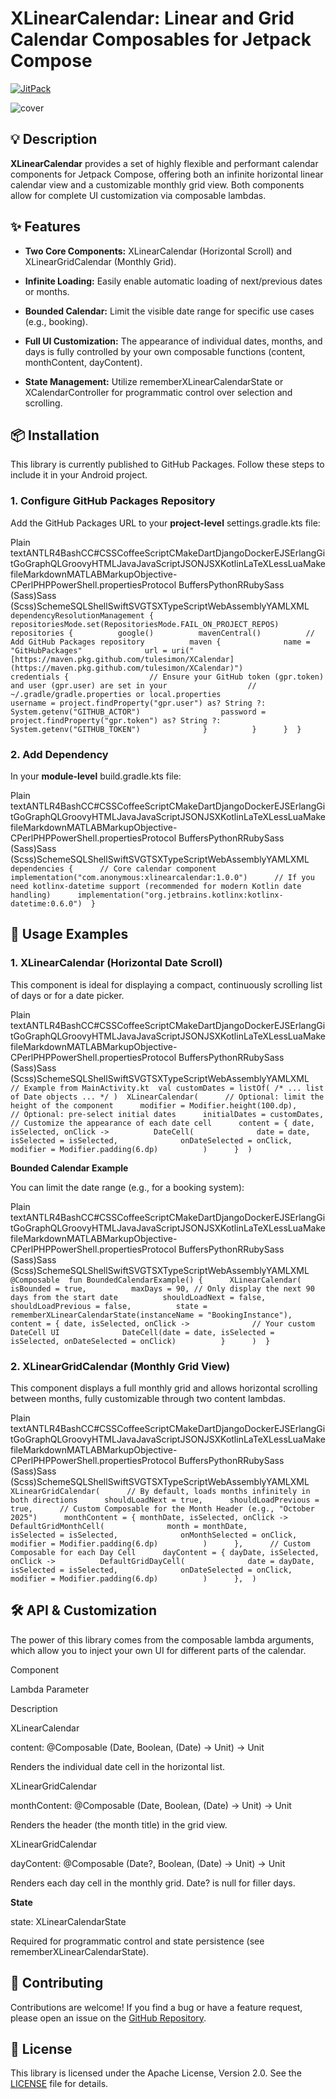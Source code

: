 
XLinearCalendar: Linear and Grid Calendar Composables for Jetpack Compose
=========================================================================
[![JitPack](https://img.shields.io/jitpack/v/github/TuleSimon/XCalendar.svg?color=blue)](https://jitpack.io/#TuleSimon/XCalendar)

<p> 
  <img src="./screenshots/img.webp" alt="cover">
</p>

## 💡 Description

**XLinearCalendar** provides a set of highly flexible and performant calendar components for Jetpack Compose, offering both an infinite horizontal linear calendar view and a customizable monthly grid view. Both components allow for complete UI customization via composable lambdas.

✨ Features
----------

*   **Two Core Components:** XLinearCalendar (Horizontal Scroll) and XLinearGridCalendar (Monthly Grid).

*   **Infinite Loading:** Easily enable automatic loading of next/previous dates or months.

*   **Bounded Calendar:** Limit the visible date range for specific use cases (e.g., booking).

*   **Full UI Customization:** The appearance of individual dates, months, and days is fully controlled by your own composable functions (content, monthContent, dayContent).

*   **State Management:** Utilize rememberXLinearCalendarState or XCalendarController for programmatic control over selection and scrolling.


📦 Installation
---------------

This library is currently published to GitHub Packages. Follow these steps to include it in your Android project.

### 1\. Configure GitHub Packages Repository

Add the GitHub Packages URL to your **project-level** settings.gradle.kts file:

Plain textANTLR4BashCC#CSSCoffeeScriptCMakeDartDjangoDockerEJSErlangGitGoGraphQLGroovyHTMLJavaJavaScriptJSONJSXKotlinLaTeXLessLuaMakefileMarkdownMATLABMarkupObjective-CPerlPHPPowerShell.propertiesProtocol BuffersPythonRRubySass (Sass)Sass (Scss)SchemeSQLShellSwiftSVGTSXTypeScriptWebAssemblyYAMLXML`   dependencyResolutionManagement {      repositoriesMode.set(RepositoriesMode.FAIL_ON_PROJECT_REPOS)      repositories {          google()          mavenCentral()          // Add GitHub Packages repository          maven {              name = "GitHubPackages"              url = uri("[https://maven.pkg.github.com/tulesimon/XCalendar](https://maven.pkg.github.com/tulesimon/XCalendar)")              credentials {                  // Ensure your GitHub token (gpr.token) and user (gpr.user) are set in your                  // ~/.gradle/gradle.properties or local.properties                  username = project.findProperty("gpr.user") as? String ?: System.getenv("GITHUB_ACTOR")                  password = project.findProperty("gpr.token") as? String ?: System.getenv("GITHUB_TOKEN")              }          }      }  }   `

### 2\. Add Dependency

In your **module-level** build.gradle.kts file:

Plain textANTLR4BashCC#CSSCoffeeScriptCMakeDartDjangoDockerEJSErlangGitGoGraphQLGroovyHTMLJavaJavaScriptJSONJSXKotlinLaTeXLessLuaMakefileMarkdownMATLABMarkupObjective-CPerlPHPPowerShell.propertiesProtocol BuffersPythonRRubySass (Sass)Sass (Scss)SchemeSQLShellSwiftSVGTSXTypeScriptWebAssemblyYAMLXML`   dependencies {      // Core calendar component      implementation("com.anonymous:xlinearcalendar:1.0.0")      // If you need kotlinx-datetime support (recommended for modern Kotlin date handling)      implementation("org.jetbrains.kotlinx:kotlinx-datetime:0.6.0")  }   `

🚀 Usage Examples
-----------------

### 1\. XLinearCalendar (Horizontal Date Scroll)

This component is ideal for displaying a compact, continuously scrolling list of days or for a date picker.

Plain textANTLR4BashCC#CSSCoffeeScriptCMakeDartDjangoDockerEJSErlangGitGoGraphQLGroovyHTMLJavaJavaScriptJSONJSXKotlinLaTeXLessLuaMakefileMarkdownMATLABMarkupObjective-CPerlPHPPowerShell.propertiesProtocol BuffersPythonRRubySass (Sass)Sass (Scss)SchemeSQLShellSwiftSVGTSXTypeScriptWebAssemblyYAMLXML`   // Example from MainActivity.kt  val customDates = listOf( /* ... list of Date objects ... */ )  XLinearCalendar(      // Optional: limit the height of the component      modifier = Modifier.height(100.dp),      // Optional: pre-select initial dates      initialDates = customDates,      // Customize the appearance of each date cell      content = { date, isSelected, onClick ->          DateCell(              date = date,              isSelected = isSelected,              onDateSelected = onClick,              modifier = Modifier.padding(6.dp)          )      }  )   `

**Bounded Calendar Example**

You can limit the date range (e.g., for a booking system):

Plain textANTLR4BashCC#CSSCoffeeScriptCMakeDartDjangoDockerEJSErlangGitGoGraphQLGroovyHTMLJavaJavaScriptJSONJSXKotlinLaTeXLessLuaMakefileMarkdownMATLABMarkupObjective-CPerlPHPPowerShell.propertiesProtocol BuffersPythonRRubySass (Sass)Sass (Scss)SchemeSQLShellSwiftSVGTSXTypeScriptWebAssemblyYAMLXML`   @Composable  fun BoundedCalendarExample() {      XLinearCalendar(          isBounded = true,          maxDays = 90, // Only display the next 90 days from the start date          shouldLoadNext = false,          shouldLoadPrevious = false,          state = rememberXLinearCalendarState(instanceName = "BookingInstance"),          content = { date, isSelected, onClick ->              // Your custom DateCell UI              DateCell(date = date, isSelected = isSelected, onDateSelected = onClick)          }      )  }   `

### 2\. XLinearGridCalendar (Monthly Grid View)

This component displays a full monthly grid and allows horizontal scrolling between months, fully customizable through two content lambdas.

Plain textANTLR4BashCC#CSSCoffeeScriptCMakeDartDjangoDockerEJSErlangGitGoGraphQLGroovyHTMLJavaJavaScriptJSONJSXKotlinLaTeXLessLuaMakefileMarkdownMATLABMarkupObjective-CPerlPHPPowerShell.propertiesProtocol BuffersPythonRRubySass (Sass)Sass (Scss)SchemeSQLShellSwiftSVGTSXTypeScriptWebAssemblyYAMLXML`   XLinearGridCalendar(      // By default, loads months infinitely in both directions      shouldLoadNext = true,      shouldLoadPrevious = true,      // Custom Composable for the Month Header (e.g., "October 2025")      monthContent = { monthDate, isSelected, onClick ->          DefaultGridMonthCell(              month = monthDate,              isSelected = isSelected,              onMonthSelected = onClick,              modifier = Modifier.padding(6.dp)          )      },      // Custom Composable for each Day Cell      dayContent = { dayDate, isSelected, onClick ->          DefaultGridDayCell(              date = dayDate,              isSelected = isSelected,              onDateSelected = onClick,              modifier = Modifier.padding(6.dp)          )      },  )   `

🛠️ API & Customization
-----------------------

The power of this library comes from the composable lambda arguments, which allow you to inject your own UI for different parts of the calendar.

Component

Lambda Parameter

Description

XLinearCalendar

content: @Composable (Date, Boolean, (Date) -> Unit) -> Unit

Renders the individual date cell in the horizontal list.

XLinearGridCalendar

monthContent: @Composable (Date, Boolean, (Date) -> Unit) -> Unit

Renders the header (the month title) in the grid view.

XLinearGridCalendar

dayContent: @Composable (Date?, Boolean, (Date) -> Unit) -> Unit

Renders each day cell in the monthly grid. Date? is null for filler days.

**State**

state: XLinearCalendarState

Required for programmatic control and state persistence (see rememberXLinearCalendarState).

🤝 Contributing
---------------

Contributions are welcome! If you find a bug or have a feature request, please open an issue on the [GitHub Repository](https://github.com/TuleSimon/XCalendar).

📄 License
----------

This library is licensed under the Apache License, Version 2.0. See the [LICENSE](http://www.apache.org/licenses/LICENSE-2.0.txt) file for details.